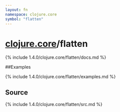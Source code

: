 ```yaml
---
layout: fn
namespace: clojure.core
symbol: "flatten"
---
```


# [clojure.core](../)/flatten

{% include 1.4.0/clojure.core/flatten/docs.md %}

##Examples

{% include 1.4.0/clojure.core/flatten/examples.md %}
## Source
{% include 1.4.0/clojure.core/flatten/src.md %}

